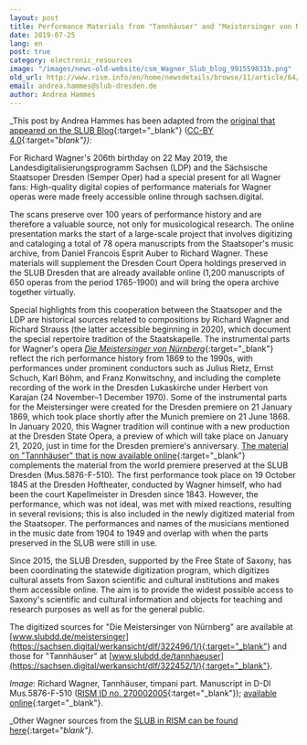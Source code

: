 ```yaml
---
layout: post
title: Performance Materials from "Tannhäuser" and "Meistersinger von Nürnberg" Now Online
date: 2019-07-25
lang: en
post: true
category: electronic_resources
image: "/images/news-old-website/csm_Wagner_Slub_blog_991559831b.png"
old_url: http://www.rism.info/en/home/newsdetails/browse/11/article/64/performance-materials-from-tannhaeuser-and-meistersinger-von-nuernberg-now-online.html
email: andrea.hammes@slub-dresden.de
author: Andrea Hammes
---
```


_This post by Andrea Hammes has been adapted from the [original that appeared on the SLUB Blog](https://blog.slub-dresden.de/beitrag/2019/05/22/geburtstagsgeschenk-fuer-richard-wagner-einzigartige-auffuehrungsmaterialien-zu-tannhaeuser-und-me/){:target="_blank"} ([CC-BY 4.0](https://creativecommons.org/licenses/by-sa/4.0/deed.de){:target="_blank"}):_

For Richard Wagner's 206th birthday on 22 May 2019, the Landesdigitalisierungsprogramm Sachsen (LDP) and the Sächsische Staatsoper Dresden (Semper Oper) had a special present for all Wagner fans: High-quality digital copies of performance materials for Wagner operas were made freely accessible online through sachsen.digital.

The scans preserve over 100 years of performance history and are therefore a valuable source, not only for musicological research. The online presentation marks the start of a large-scale project that involves digitizing and cataloging a total of 78 opera manuscripts from the Staatsoper's music archive, from Daniel Francois Esprit Auber to Richard Wagner. These materials will supplement the Dresden Court Opera holdings preserved in the SLUB Dresden that are already available online (1,200 manuscripts of 650 operas from the period 1765-1900) and will bring the opera archive together virtually.

Special highlights from this cooperation between the Staatsoper and the LDP are historical sources related to compositions by Richard Wagner and Richard Strauss (the latter accessible beginning in 2020), which document the special repertoire tradition of the Staatskapelle. The instrumental parts for Wagner's opera [_Die Meistersinger von Nürnberg_](https://sachsen.digital/werkansicht/dlf/322496/1/){:target="_blank"} reflect the rich performance history from 1869 to the 1990s, with performances under prominent conductors such as Julius Rietz, Ernst Schuch, Karl Böhm, and Franz Konwitschny, and including the complete recording of the work in the Dresden Lukaskirche under Herbert von Karajan (24 November–1 December 1970). Some of the instrumental parts for the Meistersinger were created for the Dresden premiere on 21 January 1869, which took place shortly after the Munich premiere on 21 June 1868. In January 2020, this Wagner tradition will continue with a new production at the Dresden State Opera, a preview of which will take place on January 21, 2020, just in time for the Dresden premiere's anniversary.
[
The material on "Tannhäuser" that is now available online](https://sachsen.digital/werkansicht/dlf/322452/1/){:target="_blank"} complements the material from the world premiere preserved at the SLUB Dresden (Mus.5876-F-510). The first performance took place on 19 October 1845 at the Dresden Hoftheater, conducted by Wagner himself, who had been the court Kapellmeister in Dresden since 1843. However, the performance, which was not ideal, was met with mixed reactions, resulting in several revisions; this is also included in the newly digitized material from the Staatsoper. The performances and names of the musicians mentioned in the music date from 1904 to 1949 and overlap with when the parts preserved in the SLUB were still in use.

Since 2015, the SLUB Dresden, supported by the Free State of Saxony, has been coordinating the statewide digitization program, which digitizes cultural assets from Saxon scientific and cultural institutions and makes them accessible online. The aim is to provide the widest possible access to Saxony's scientific and cultural information and objects for teaching and research purposes as well as for the general public.

The digitized sources for "Die Meistersinger von Nürnberg" are available at [www.slubdd.de/meistersinger](https://sachsen.digital/werkansicht/dlf/322496/1/){:target="_blank"} and those for "Tannhäuser" at [www.slubdd.de/tannhaeuser](https://sachsen.digital/werkansicht/dlf/322452/1/){:target="_blank"}.

_Image_: Richard Wagner, Tannhäuser, timpani part. Manuscript in D-Dl Mus.5876-F-510 ([RISM ID no. 270002005](https://opac.rism.info/search?id=270002005&View=rism&Language=en){:target="_blank"}); [available online](https://digital.slub-dresden.de/werkansicht/dlf/72230/262/0/){:target="_blank"}.

_Other Wagner sources from the [SLUB in RISM can be found here](https://opac.rism.info/search?View=rism&siglum=D-Dl&author=Wagner+Richard&Language=en){:target="_blank"}._